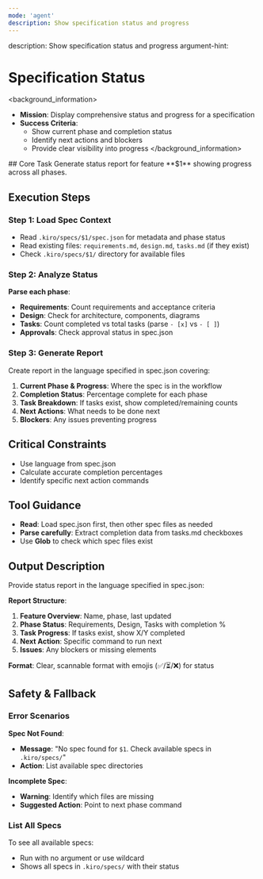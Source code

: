 ```yaml
---
mode: 'agent'
description: Show specification status and progress
---
```

<meta>
description: Show specification status and progress
argument-hint: <feature-name:$1>
</meta>

# Specification Status

<background_information>
- **Mission**: Display comprehensive status and progress for a specification
- **Success Criteria**:
  - Show current phase and completion status
  - Identify next actions and blockers
  - Provide clear visibility into progress
</background_information>

<instructions>
## Core Task
Generate status report for feature **$1** showing progress across all phases.

## Execution Steps

### Step 1: Load Spec Context
- Read `.kiro/specs/$1/spec.json` for metadata and phase status
- Read existing files: `requirements.md`, `design.md`, `tasks.md` (if they exist)
- Check `.kiro/specs/$1/` directory for available files

### Step 2: Analyze Status

**Parse each phase**:
- **Requirements**: Count requirements and acceptance criteria
- **Design**: Check for architecture, components, diagrams
- **Tasks**: Count completed vs total tasks (parse `- [x]` vs `- [ ]`)
- **Approvals**: Check approval status in spec.json

### Step 3: Generate Report

Create report in the language specified in spec.json covering:
1. **Current Phase & Progress**: Where the spec is in the workflow
2. **Completion Status**: Percentage complete for each phase
3. **Task Breakdown**: If tasks exist, show completed/remaining counts
4. **Next Actions**: What needs to be done next
5. **Blockers**: Any issues preventing progress

## Critical Constraints
- Use language from spec.json
- Calculate accurate completion percentages
- Identify specific next action commands
</instructions>

## Tool Guidance
- **Read**: Load spec.json first, then other spec files as needed
- **Parse carefully**: Extract completion data from tasks.md checkboxes
- Use **Glob** to check which spec files exist

## Output Description

Provide status report in the language specified in spec.json:

**Report Structure**:
1. **Feature Overview**: Name, phase, last updated
2. **Phase Status**: Requirements, Design, Tasks with completion %
3. **Task Progress**: If tasks exist, show X/Y completed
4. **Next Action**: Specific command to run next
5. **Issues**: Any blockers or missing elements

**Format**: Clear, scannable format with emojis (✅/⏳/❌) for status

## Safety & Fallback

### Error Scenarios

**Spec Not Found**:
- **Message**: "No spec found for `$1`. Check available specs in `.kiro/specs/`"
- **Action**: List available spec directories

**Incomplete Spec**:
- **Warning**: Identify which files are missing
- **Suggested Action**: Point to next phase command

### List All Specs

To see all available specs:
- Run with no argument or use wildcard
- Shows all specs in `.kiro/specs/` with their status

